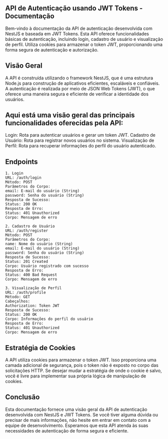 ## API de Autenticação usando JWT Tokens - Documentação
Bem-vindo à documentação da API de autenticação desenvolvida com NestJS e baseada em JWT Tokens. Esta API oferece funcionalidades básicas de autenticação, incluindo login, cadastro de usuário e visualização de perfil. Utiliza cookies para armazenar o token JWT, proporcionando uma forma segura de autenticação e autorização.

## Visão Geral
A API é construída utilizando o framework NestJS, que é uma estrutura Node.js para construção de aplicativos eficientes, escaláveis e confiáveis. A autenticação é realizada por meio de JSON Web Tokens (JWT), o que oferece uma maneira segura e eficiente de verificar a identidade dos usuários.

## Aqui está uma visão geral das principais funcionalidades oferecidas pela API:

Login: Rota para autenticar usuários e gerar um token JWT.
Cadastro de Usuário: Rota para registrar novos usuários no sistema.
Visualização de Perfil: Rota para recuperar informações do perfil do usuário autenticado.

## Endpoints
```
1. Login
URL: /auth/login
Método: POST
Parâmetros do Corpo:
email: E-mail do usuário (String)
password: Senha do usuário (String)
Resposta de Sucesso:
Status: 200 OK
Resposta de Erro:
Status: 401 Unauthorized
Corpo: Mensagem de erro
```
```
2. Cadastro de Usuário
URL: /auth/register
Método: POST
Parâmetros do Corpo:
name: Nome do usuário (String)
email: E-mail do usuário (String)
password: Senha do usuário (String)
Resposta de Sucesso:
Status: 201 Created
Corpo: Usuário registrado com sucesso
Resposta de Erro:
Status: 400 Bad Request
Corpo: Mensagem de erro
```
```
3. Visualização de Perfil
URL: /auth/profile
Método: GET
Cabeçalhos:
Authorization: Token JWT
Resposta de Sucesso:
Status: 200 OK
Corpo: Informações do perfil do usuário
Resposta de Erro:
Status: 401 Unauthorized
Corpo: Mensagem de erro
```

## Estratégia de Cookies
A API utiliza cookies para armazenar o token JWT. Isso proporciona uma camada adicional de segurança, pois o token não é exposto no corpo das solicitações HTTP. Se desejar mudar a estratégia de onde o cookie é salvo, você é livre para implementar sua própria lógica de manipulação de cookies.

## Conclusão
Esta documentação fornece uma visão geral da API de autenticação desenvolvida com NestJS e JWT Tokens. Se você tiver alguma dúvida ou precisar de mais informações, não hesite em entrar em contato com a equipe de desenvolvimento. Esperamos que esta API atenda às suas necessidades de autenticação de forma segura e eficiente.




